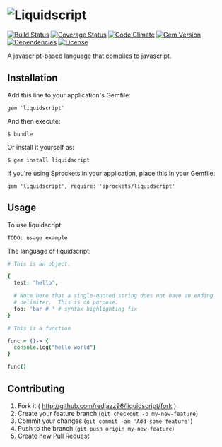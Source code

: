 # ![Liquidscript](http://i.imgur.com/xbdhTsr.png)

[![Build Status](http://img.shields.io/travis/redjazz96/liquidscript.svg)](https://travis-ci.org/redjazz96/liquidscript) [![Coverage Status](http://img.shields.io/coveralls/redjazz96/liquidscript.svg)](https://coveralls.io/r/redjazz96/liquidscript?branch=master) [![Code Climate](http://img.shields.io/codeclimate/github/redjazz96/liquidscript.svg)](https://codeclimate.com/github/redjazz96/liquidscript) [![Gem Version](http://img.shields.io/gem/v/liquidscript.svg)](http://badge.fury.io/rb/liquidscript) [![Dependencies](http://img.shields.io/gemnasium/redjazz96/liquidscript.svg)](https://gemnasium.com/redjazz96/liquidscript) [![License](http://img.shields.io/badge/license-MIT-brightgreen.svg)](http://choosealicense.com/licenses/mit/)

A javascript-based language that compiles to javascript.

## Installation

Add this line to your application's Gemfile:

    gem 'liquidscript'

And then execute:

    $ bundle

Or install it yourself as:

    $ gem install liquidscript
    
If you're using Sprockets in your application, place this in
your Gemfile:

    gem 'liquidscript', require: 'sprockets/liquidscript'

## Usage

To use liquidscript:

```
TODO: usage example
```

The language of liquidscript:

```coffeescript
# This is an object.

{
  test: "hello",

  # Note here that a single-quoted string does not have an ending
  # delimiter.  This is on purpose.
  foo: 'bar # ' # syntax highlighting fix
}
```

```coffeescript
# This is a function

func = ()-> {
  console.log("hello world")
}

func()
```

## Contributing

1. Fork it ( http://github.com/redjazz96/liquidscript/fork )
2. Create your feature branch (`git checkout -b my-new-feature`)
3. Commit your changes (`git commit -am 'Add some feature'`)
4. Push to the branch (`git push origin my-new-feature`)
5. Create new Pull Request
